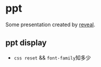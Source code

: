 # ppt

Some presentation created by [reveal](https://github.com/hakimel/reveal.js/).

## ppt display

+ `css reset` && `font-family`知多少

